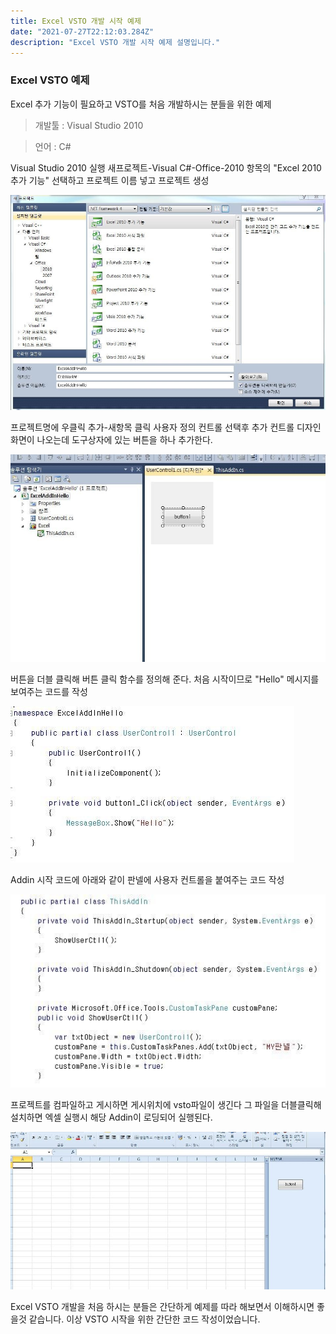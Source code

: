 ```yaml
---
title: Excel VSTO 개발 시작 예제
date: "2021-07-27T22:12:03.284Z"
description: "Excel VSTO 개발 시작 예제 설명입니다."
---
```


### Excel VSTO 예제
Excel 추가 기능이 필요하고 VSTO를 처음 개발하시는 분들을 위한 예제

> 개발툴 : Visual Studio 2010

> 언어 : C#

Visual Studio 2010 실행
새프로젝트-Visual C#-Office-2010 항목의 "Excel 2010 추가 기능" 선택하고 프로젝트 이름 넣고 프로젝트 생성

![Excel1](ex1.jpg)

프로젝트명에 우클릭 추가-새항목 클릭
사용자 정의 컨트롤 선택후 추가
컨트롤 디자인 화면이 나오는데 도구상자에 있는 버튼을 하나 추가한다.

![Excel2](ex2.jpg)

버튼을 더블 클릭해 버튼 클릭 함수를 정의해 준다.
처음 시작이므로 "Hello" 메시지를 보여주는 코드를 작성

![Excel3](ex3.jpg)

Addin 시작 코드에 아래와 같이 판넬에 사용자 컨트롤을 붙여주는 코드 작성

![Excel4](ex4.jpg)

프로젝트를 컴파일하고 게시하면 게시위치에 vsto파일이 생긴다
그 파일을 더블클릭해 설치하면 엑셀 실행시 해당 Addin이 로딩되어 실행된다.

![Excel5](ex5.jpg)

Excel VSTO 개발을 처음 하시는 분들은 간단하게 예제를 따라 해보면서 이해하시면 좋을것 같습니다.
이상 VSTO 시작을 위한 간단한 코드 작성이었습니다.
